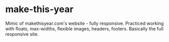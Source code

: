 # make-this-year

Mimic of makethisyear.com's website - fully responsive. Practiced working with floats, max-widths, flexible images, headers, footers. Basically the full responsive site. 

